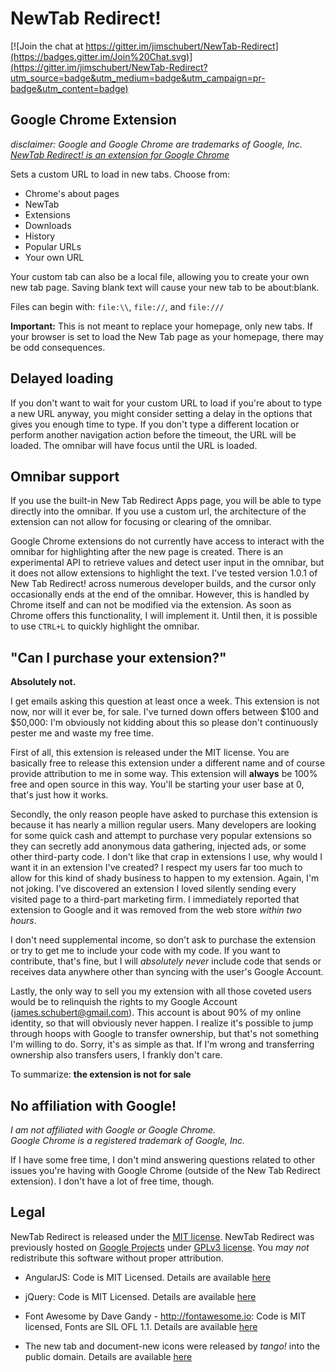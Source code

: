 # NewTab Redirect!

[![Join the chat at https://gitter.im/jimschubert/NewTab-Redirect](https://badges.gitter.im/Join%20Chat.svg)](https://gitter.im/jimschubert/NewTab-Redirect?utm_source=badge&utm_medium=badge&utm_campaign=pr-badge&utm_content=badge)

## Google Chrome Extension
_disclaimer: Google and Google Chrome are trademarks of Google, Inc. [NewTab Redirect! is an extension for Google Chrome](https://chrome.google.com/webstore/detail/new-tab-redirect/icpgjfneehieebagbmdbhnlpiopdcmna?hl=en)_

Sets a custom URL to load in new tabs.  Choose from:
 *  Chrome's about pages
 *  NewTab
 *  Extensions
 *  Downloads
 *  History
 *  Popular URLs
 *  Your own URL
 
Your custom tab can also be a local file, allowing you to create your own new tab page. Saving blank text will cause your new tab to be about:blank.

Files can begin with: `file:\\`, `file://`, and `file:///`

**Important:** 
This is not meant to replace your homepage, only new tabs.  If your browser is set to load the New Tab page as your homepage, there may be odd consequences.

## Delayed loading

If you don't want to wait for your custom URL to load if you're about to type a new URL anyway, you might consider setting a delay in the options that gives you enough time to type.  If you don't type a different location or perform another navigation action before the timeout, the URL will be loaded.  The omnibar will have focus until the URL is loaded.

## Omnibar support

If you use the built-in New Tab Redirect Apps page, you will be able to type directly into the omnibar. If you use a custom url, the architecture of the extension can not allow for focusing or clearing of the omnibar.

Google Chrome extensions do not currently have access to interact with the omnibar for highlighting after the new page is created.  There is an experimental API to retrieve values and detect user input in the omnibar, but it does not allow extensions to highlight the text.  I've tested version 1.0.1 of New Tab Redirect! across numerous developer builds, and the cursor only occasionally ends at the end of the omnibar.  However, this is handled by Chrome itself and can not be modified via the extension.  As soon as Chrome offers this functionality, I will implement it.  Until then, it is possible to use `CTRL+L` to quickly highlight the omnibar.

## "Can I purchase your extension?"

**Absolutely not.**

I get emails asking this question at least once a week. This extension is not now, nor will it ever be, for sale. I've turned down offers between $100 and $50,000: I'm obviously not kidding about this so please don't continuously pester me and waste my free time.

First of all, this extension is released under the MIT license. You are basically free to release this extension under a different name and of course provide attribution to me in some way. This extension will **always** be 100% free and open source in this way. You'll be starting your user base at 0, that's just how it works.

Secondly, the only reason people have asked to purchase this extension is because it has nearly a million regular users. Many developers are looking for some quick cash and attempt to purchase very popular extensions so they can secretly add anonymous data gathering, injected ads, or some other third-party code.  I don't like that crap in extensions I use, why would I want it in an extension I've created? I respect my users far too much to allow for this kind of shady business to happen to my extension. Again, I'm not joking. I've discovered an extension I loved silently sending every visited page to a third-part marketing firm. I immediately reported that extension to Google and it was removed from the web store *within two hours*. 

I don't need supplemental income, so don't ask to purchase the extension or try to get me to include your code with my code. If you want to contribute, that's fine, but I will *absolutely never* include code that sends or receives data anywhere other than syncing with the user's Google Account.

Lastly, the only way to sell you my extension with all those coveted users would be to relinquish the rights to my Google Account (james.schubert@gmail.com). This account is about 90% of my online identity, so that will obviously never happen. I realize it's possible to jump through hoops with Google to transfer ownership, but that's not something I'm willing to do. Sorry, it's as simple as that. If I'm wrong and transferring ownership also transfers users, I frankly don't care.

To summarize: **the extension is not for sale**

## No affiliation with Google!

_I am not affiliated with Google or Google Chrome.  
Google Chrome is a registered trademark of Google, Inc._

If I have some free time, I don't mind answering questions related to other issues you're having with Google Chrome (outside of the New Tab Redirect extension). I don't have a lot of free time, though.

## Legal

NewTab Redirect is released under the [MIT license](http://bit.ly/mit-license). NewTab Redirect was previously hosted on [Google Projects](http://code.google.com/p/newtabredirect/) under [GPLv3 license](http://www.gnu.org/licenses/gpl.html). You *may not* redistribute this software without proper attribution.

* AngularJS: Code is MIT Licensed. Details are available [here](https://github.com/angular/angular.js/blob/master/LICENSE)

* jQuery: Code is MIT Licensed. Details are available [here](https://github.com/jquery/jquery/blob/master/MIT-LICENSE.txt)

* Font Awesome by Dave Gandy - http://fontawesome.io: Code is MIT licensed, Fonts are SIL OFL 1.1. Details are available [here](http://fontawesome.io/license/)

* The new tab and document-new icons were released by <em>tango!</em> into the public domain.  Details are available [here](http://en.wikipedia.org/wiki/File:Tab-new.svg)
